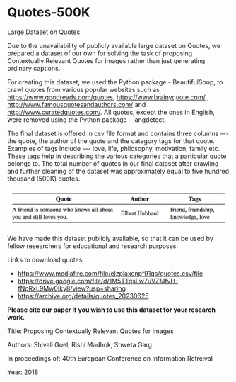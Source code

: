 # Quotes-500K

Large Dataset on Quotes

Due to the unavailability of publicly available large dataset on Quotes, we prepared a dataset of our own for solving the task of proposing Contextually Relevant Quotes for images rather than just generating ordinary captions. 

For creating this dataset, we used the Python package - BeautifulSoup, to crawl quotes from various popular websites such as https://www.goodreads.com/quotes, https://www.brainyquote.com/ , http://www.famousquotesandauthors.com/ and http://www.curatedquotes.com/. All quotes, except the ones in English, were removed using the Python package - langdetect. 

The final dataset is offered in csv file format and contains three columns --- the quote, the author of the quote and the category tags for that quote. Examples of tags include --- love, life, philosophy, motivation, family etc. These tags help in describing the various categories that a particular quote belongs to. The total number of quotes in our final dataset after crawling and further cleaning of the dataset was approximately equal to five hundred thousand (500K) quotes. 

<p align="center">
<img src="DS_Img.png" width="550"/>
</p>

We have made this dataset publicly available, so that it can be used by fellow researchers for educational and research purposes. 

Links to download quotes:
- https://www.mediafire.com/file/elzplaxcnpf91qs/quotes.csv/file
- https://drive.google.com/file/d/1M5TTqsLw7uVZfJfvH-fNpRxL9Mw0Iky8/view?usp=sharing
- https://archive.org/details/quotes_20230625

<b>Please cite our paper if you wish to use this dataset for your research work.</b>

Title: Proposing Contextually Relevant Quotes for Images

Authors: Shivali Goel, Rishi Madhok, Shweta Garg

In proceedings of: 40th European Conference on Information Retreival

Year: 2018

